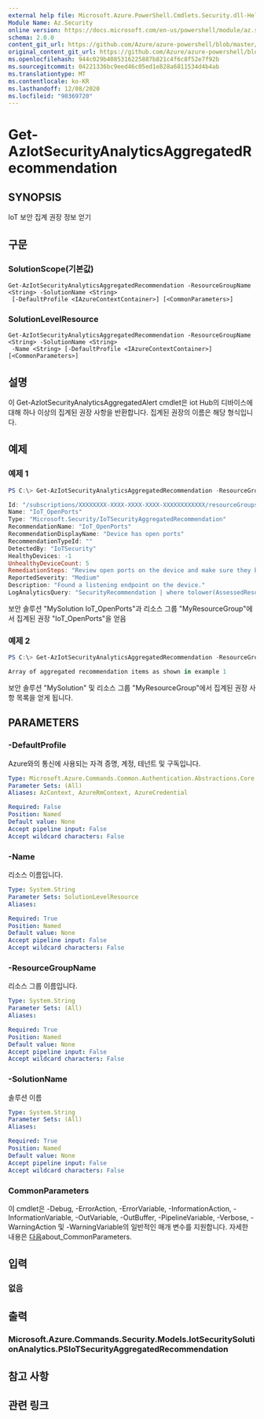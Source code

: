 ```yaml
---
external help file: Microsoft.Azure.PowerShell.Cmdlets.Security.dll-Help.xml
Module Name: Az.Security
online version: https://docs.microsoft.com/en-us/powershell/module/az.security/Get-AzIotSecurityAnalyticsAggregatedRecommendation
schema: 2.0.0
content_git_url: https://github.com/Azure/azure-powershell/blob/master/src/Security/Security/help/Get-AzIotSecurityAnalyticsAggregatedRecommendation.md
original_content_git_url: https://github.com/Azure/azure-powershell/blob/master/src/Security/Security/help/Get-AzIotSecurityAnalyticsAggregatedRecommendation.md
ms.openlocfilehash: 944c029b4085316225887b821c4f6c8f52e7f92b
ms.sourcegitcommit: 04221336bc9eed46c05ed1e828a6811534d4b4ab
ms.translationtype: MT
ms.contentlocale: ko-KR
ms.lasthandoff: 12/08/2020
ms.locfileid: "98369720"
---
```

# Get-AzIotSecurityAnalyticsAggregatedRecommendation

## SYNOPSIS
IoT 보안 집계 권장 정보 얻기

## 구문

### SolutionScope(기본값)
```
Get-AzIotSecurityAnalyticsAggregatedRecommendation -ResourceGroupName <String> -SolutionName <String>
 [-DefaultProfile <IAzureContextContainer>] [<CommonParameters>]
```

### SolutionLevelResource
```
Get-AzIotSecurityAnalyticsAggregatedRecommendation -ResourceGroupName <String> -SolutionName <String>
 -Name <String> [-DefaultProfile <IAzureContextContainer>] [<CommonParameters>]
```

## 설명
이 Get-AzIotSecurityAnalyticsAggregatedAlert cmdlet은 iot Hub의 디바이스에 대해 하나 이상의 집계된 권장 사항을 반환합니다. 집계된 권장의 이름은 해당 형식입니다.

## 예제

### 예제 1
```powershell
PS C:\> Get-AzIotSecurityAnalyticsAggregatedRecommendation -ResourceGroupName "MyResourceGroup" -SolutionName "MySolution" -Name IoT_OpenPorts

Id: "/subscriptions/XXXXXXXX-XXXX-XXXX-XXXX-XXXXXXXXXXXX/resourceGroups/MyResourceGroup/providers/Microsoft.Security/iotSecuritySolutions/MySolution/analyticsModels/default/aggregatedRecommendations/IoT_OpenPorts"
Name: "IoT_OpenPorts"
Type: "Microsoft.Security/IoTSecurityAggregatedRecommendation"
RecommendationName: "IoT_OpenPorts"
RecommendationDisplayName: "Device has open ports"
RecommendationTypeId: ""
DetectedBy: "IoTSecurity"
HealthyDevices: -1
UnhealthyDeviceCount: 5
RemediationSteps: "Review open ports on the device and make sure they belong to legitimate and necessary processes for the device to function correctly."
ReportedSeverity: "Medium"
Description: "Found a listening endpoint on the device."
LogAnalyticsQuery: "SecurityRecommendation | where tolower(AssessedResourceId) == tolower('/subscriptions/075423e9-7d33-4166-8bdf-3920b04e3735/resourcegroups/iot-hub-demo/providers/microsoft.devices/iothubs/ascforiot-demo') and tolower(RecommendationName) == tolower('IoT_OpenPorts') and TimeGenerated  < now()"
```

보안 솔루션 "MySolution IoT_OpenPorts"과 리소스 그룹 "MyResourceGroup"에서 집계된 권장 "IoT_OpenPorts"을 얻음

### 예제 2
```powershell
PS C:\> Get-AzIotSecurityAnalyticsAggregatedRecommendation -ResourceGroupName "MyResourceGroup" -SolutionName "MySolution"

Array of aggregated recommendation items as shown in example 1
```

보안 솔루션 "MySolution" 및 리소스 그룹 "MyResourceGroup"에서 집계된 권장 사항 목록을 얻게 됩니다.

## PARAMETERS

### -DefaultProfile
Azure와의 통신에 사용되는 자격 증명, 계정, 테넌트 및 구독입니다.

```yaml
Type: Microsoft.Azure.Commands.Common.Authentication.Abstractions.Core.IAzureContextContainer
Parameter Sets: (All)
Aliases: AzContext, AzureRmContext, AzureCredential

Required: False
Position: Named
Default value: None
Accept pipeline input: False
Accept wildcard characters: False
```

### -Name
리소스 이름입니다.

```yaml
Type: System.String
Parameter Sets: SolutionLevelResource
Aliases:

Required: True
Position: Named
Default value: None
Accept pipeline input: False
Accept wildcard characters: False
```

### -ResourceGroupName
리소스 그룹 이름입니다.

```yaml
Type: System.String
Parameter Sets: (All)
Aliases:

Required: True
Position: Named
Default value: None
Accept pipeline input: False
Accept wildcard characters: False
```

### -SolutionName
솔루션 이름

```yaml
Type: System.String
Parameter Sets: (All)
Aliases:

Required: True
Position: Named
Default value: None
Accept pipeline input: False
Accept wildcard characters: False
```

### CommonParameters
이 cmdlet은 -Debug, -ErrorAction, -ErrorVariable, -InformationAction, -InformationVariable, -OutVariable, -OutBuffer, -PipelineVariable, -Verbose, -WarningAction 및 -WarningVariable의 일반적인 매개 변수를 지원합니다. 자세한 내용은 [다음](http://go.microsoft.com/fwlink/?LinkID=113216)about_CommonParameters.

## 입력

### 없음

## 출력

### Microsoft.Azure.Commands.Security.Models.IotSecuritySolutionAnalytics.PSIoTSecurityAggregatedRecommendation

## 참고 사항

## 관련 링크
